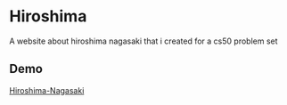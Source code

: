 # Hiroshima
A website about hiroshima nagasaki that i created for a cs50 problem set

## Demo
[Hiroshima-Nagasaki](https://hiroshima.cf/index.html)
